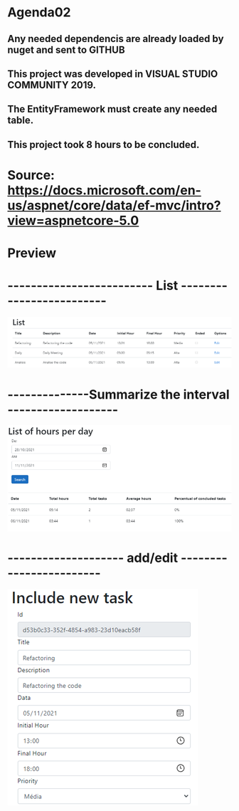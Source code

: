 # Agenda02
## Any needed dependencis are already loaded by nuget and sent to GITHUB
## This project was developed in VISUAL STUDIO COMMUNITY 2019.
## The EntityFramework must create any needed table.
## This project took 8 hours to be concluded.
# Source: https://docs.microsoft.com/en-us/aspnet/core/data/ef-mvc/intro?view=aspnetcore-5.0


# Preview
# ------------------------- List ------------------------- 
![alt text](https://github.com/lixseixas/Agenda02/blob/main/sis_listagem.png)

# --------------Summarize the interval ------------------- 
![alt text](https://github.com/lixseixas/Agenda02/blob/main/sis_hours.png)

#  -------------------- add/edit  ------------------------ 
![alt text](https://github.com/lixseixas/Agenda02/blob/main/sis_include.png)

